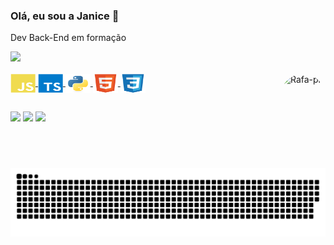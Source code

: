 ### Olá, eu sou a Janice 👋
Dev Back-End em formação

<div align="left">
  <a href="https://github.com/janicecaldeira">
  <img height="180em" src="https://github-readme-stats.vercel.app/api/top-langs/?username=janicecaldeira&layout=compact&langs_count=7&theme=tokyonight"/>
</div>
  

  <div style="display: inline_block"><br>
  <img align="center" alt="Janice-Js" height="30" width="40" src="https://raw.githubusercontent.com/devicons/devicon/master/icons/javascript/javascript-plain.svg">
  <img align="center" alt="Janice-Ts" height="30" width="40" src="https://raw.githubusercontent.com/devicons/devicon/master/icons/typescript/typescript-plain.svg">
  <img align="center" alt="Janice-Python" height="30" width="40" src="https://raw.githubusercontent.com/devicons/devicon/master/icons/python/python-original.svg">
  <img align="center" alt="Janice-HTML" height="30" width="40" src="https://raw.githubusercontent.com/devicons/devicon/master/icons/html5/html5-original.svg">
  <img align="center" alt="Janice-CSS" height="30" width="40" src="https://raw.githubusercontent.com/devicons/devicon/master/icons/css3/css3-original.svg">
  <img align="right" alt="Rafa-pic" height="150" style="border-radius:50px;" src="https://share-cdn.picrew.me/shareImg/org/202111/338224_7qx5RsIt.png">
</div>
  
  ##
 
<div> 
  <a href="https://www.linkedin.com/in/janicecaldeira" target="_blank"><img src="https://img.shields.io/badge/-LinkedIn-%230077B5?style=for-the-badge&logo=linkedin&logoColor=white" target="_blank"></a> 
  <a href = "mailto:janicecaldeira@gmail.com"><img src="https://img.shields.io/badge/-Gmail-%23333?style=for-the-badge&logo=gmail&logoColor=white" target="_blank"></a>
  <a href="https://instagram.com/janicecaldeira" target="_blank"><img src="https://img.shields.io/badge/-Instagram-%23E4405F?style=for-the-badge&logo=instagram&logoColor=white" target="_blank"></a>
  
 
  ![Snake animation](https://github.com/janicecaldeira/janicecaldeira/blob/output/github-contribution-grid-snake.svg)
 
</div>
